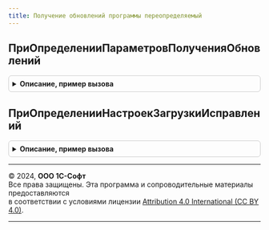 ```yaml
---
title: Получение обновлений программы переопределяемый
---
```



## ПриОпределенииПараметровПолученияОбновлений
<details style="margin: 1em 0; padding: 0.5em; border: 1px solid #ccc; border-radius: 6px;">

<summary style="font-weight: bold; cursor: pointer;">Описание, пример вызова</summary>

```bsl

// Определяет параметры функциональности получения обновлений программы.
//
// Параметры:
//  ПараметрыПолученияОбновлений - Структура - параметры получения обновлений:
//    * ПолучатьОбновленияКонфигурации - Булево - задействовать функциональность получения обновлений конфигурации в
//        сценарии рабочего обновления программы. В сценариях перехода на новую редакцию конфигурации или новую
//        конфигурацию получение обновления конфигурации используется всегда.
//        Значение параметра по умолчанию - Истина.
//    * ПолучатьИсправления - Булево - задействовать функциональность получения исправлений конфигурации.
//        Значение параметра по умолчанию - Истина.
//    * ПолучатьОбновленияПлатформы - Булево - задействовать функциональность получения обновлений платформы в
//        сценарии рабочего обновления программы.
//    * ВыбиратьКаталогСохраненияДистрибутиваПлатформы - Булево - предлагать в не базовой версии конфигурации сохранять
//        дистрибутив платформы 1С:Предприятие в каталог на диске или локальной сети. В базовой версии настройка не
//        используется, дистрибутив платформы 1С:Предприятие сохраняется в каталог по умолчанию.
//        Значение параметра по умолчанию - Истина.
//
//@skip-warning
Процедура ПриОпределенииПараметровПолученияОбновлений(ПараметрыПолученияОбновлений) Экспорт
```

Пример вызова
```bsl
ПолучениеОбновленийПрограммыПереопределяемый.ПриОпределенииПараметровПолученияОбновлений(ПараметрыПолученияОбновлений) 
```
</details>

## ПриОпределенииНастроекЗагрузкиИсправлений
<details style="margin: 1em 0; padding: 0.5em; border: 1px solid #ccc; border-radius: 6px;">

<summary style="font-weight: bold; cursor: pointer;">Описание, пример вызова</summary>

```bsl

// Переопределяет параметры загружаемых и устанавливаемых исправлений (патчей).
//
// Параметры:
//  Настройки - Структура:
//    * ОтключитьНапоминания - Булево - Истина, если необходимо отключить создание задачи по включению автоматической
//        загрузки исправлений в подсистеме БСП.ТекущиеДела и не показывать оповещение пользователю при старте системы,
//        если подсистема БСП.ТекущиеДела отсутствует в конфигурации.
//    * Подсистемы - Массив из Структура - список программ, исправления которых необходимо загружать и устанавливать:
//        ** ИмяПодсистемы - Строка - имя подсистемы, например, "ИнтернетПоддержкиПользователей".
//        ** ИдентификаторИнтернетПоддержки - Строка - имя программы в сервисах Интернет-поддержки.
//        ** Версия - Строка - версия программы в формате из 4-х цифр, например, "2.1.3.1".
//
//@skip-warning
Процедура ПриОпределенииНастроекЗагрузкиИсправлений(Настройки) Экспорт
```

Пример вызова
```bsl
ПолучениеОбновленийПрограммыПереопределяемый.ПриОпределенииНастроекЗагрузкиИсправлений(Настройки) 
```
</details>

---

© 2024, **ООО 1С-Софт**  
Все права защищены. Эта программа и сопроводительные материалы предоставляются  
в соответствии с условиями лицензии [Attribution 4.0 International (CC BY 4.0)](https://creativecommons.org/licenses/by/4.0/legalcode).

---
